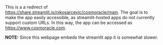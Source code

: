 This is a a redirect of https://share.streamlit.io/nikosarcevic/cosmoracle/main.
The goal is to make the app easily accessible, as streamlit-hosted apps do not currently support custom URLs.
In this way, the app can be accessed as https://www.cosmoracle.com.

**NOTE:** Since this webpage embeds the streamlit app it is somewhat slower.
